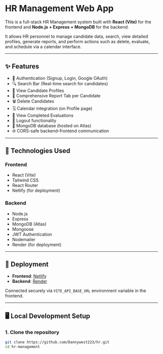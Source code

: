 # HR Management Web App

This is a full-stack HR Management system built with **React (Vite)** for the frontend and **Node.js + Express + MongoDB** for the backend.

It allows HR personnel to manage candidate data, search, view detailed profiles, generate reports, and perform actions such as delete, evaluate, and schedule via a calendar interface.

---

## ✨ Features

- 🔐 Authentication (Signup, Login, Google OAuth)
- 🔍 Search Bar (Real-time search for candidates)
- 🧑 View Candidate Profiles
- 📝 Comprehensive Report Tab per Candidate
- 🗑️ Delete Candidates
- 🗓️ Calendar integration (on Profile page)
- 📄 View Completed Evaluations
- 🚪 Logout functionality
- 📁 MongoDB database (hosted on Atlas)
- 🌐 CORS-safe backend–frontend communication

---

## 🧰 Technologies Used

### Frontend
- React (Vite)
- Tailwind CSS
- React Router
- Netlify (for deployment)

### Backend
- Node.js
- Express
- MongoDB (Atlas)
- Mongoose
- JWT Authentication
- Nodemailer
- Render (for deployment)

---

## 🚀 Deployment

- **Frontend**: [Netlify](https://danny23.netlify.app)
- **Backend**: [Render](https://hr-zouw.onrender.com)

Connected securely via `VITE_API_BASE_URL` environment variable in the frontend.

---

## 🖥️ Local Development Setup

### 1. Clone the repository

```bash
git clone https://github.com/Dannywest223/hr.git
cd hr-management
